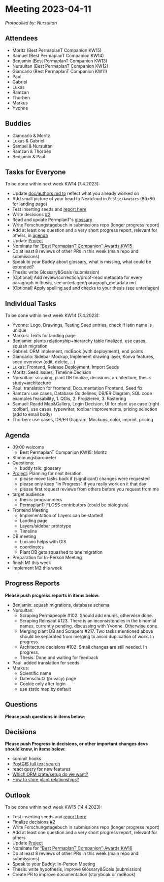 # Meeting 2023-04-11

_Protocolled by: Nursultan_

## Attendees

- Moritz (Best PermaplanT Companion KW15)
- Samuel (Best PermaplanT Companion KW14)
- Benjamin (Best PermaplanT Companion KW13)
- Nursultan (Best PermaplanT Companion KW12)
- Giancarlo (Best PermaplanT Companion KW11)
- Paul
- Gabriel
- Lukas
- Ramzan
- Thorben
- Markus
- Yvonne

## Buddies

- Giancarlo & Moritz
- Lukas & Gabriel
- Samuel & Nursultan
- Ramzan & Thorben
- Benjamin & Paul

## Tasks for Everyone

To be done within next week KW14 (7.4.2023):

- Update [doc/authors.md to](https://github.com/ElektraInitiative/PermaplanT/pull/243) reflect what you already worked on
- Add small picture of your head to Nextcloud in `Public/Avatars` (80x80 for landing page)
- Test inserting seeds and [report here](https://github.com/ElektraInitiative/PermaplanT/issues/221)
- Write decisions [#2](https://github.com/ElektraInitiative/PermaplanT/issues/2)
- Read and update PermplanT's [glossary](https://github.com/ElektraInitiative/PermaplanT/pull/250)
- Write Forschungstagebuch in submissions repo (longer progress report)
- Add at least one question and a very short progress report, relevant for others, in [agenda](https://github.com/ElektraInitiative/PermaplanT/pull/227)
- Update [Project](https://github.com/orgs/ElektraInitiative/projects/4/)
- Nominate for [“Best PermaplanT Companion”-Awards KW15](https://nextcloud.markus-raab.org/nextcloud/index.php/apps/polls/vote/11)
- Do at least 8 reviews of other PRs in this week (main repo and submissions)
- Speak to your Buddy about glossary, what is missing, what could be extended?
- Thesis: write Glossary&Goals (submission)
- [Optional] Add review/correction/proof-read metadata for every paragraph in thesis, see unterlagen/paragraph_metadata.md
- [Optional] Apply spelling.sed and checks to your thesis (see unterlagen)

## Individual Tasks

To be done within next week KW14 (7.4.2023):

- Yvonne: Logo, Drawings, Testing Seed entries, check if latin name is unique
- Markus: Texts for landing page
- Benjamin: plants relationship+hierarchy table finalized, use cases,  squash migration
- Gabriel: ORM implement, mdBook (with deployment), end points
- Giancarlo: Sidebar Mockup, Implement drawing layer, Konva features, seed overview (edit, delete, ...)
- Lukas: Frontend, Release Deployment, Import Seeds
- Moritz: Seed Issues, Timeline Decision
- Nursultan: scraping, plant DB finalize, decisions, architecture, thesis study+architecture
- Paul: translation for frontend, Documentation Frontend, Seed fix
- Ramzan: use cases, Database Guidelines, DB/ER Diagram, SQL code examples feasability, 1. QGis, 2. Projizieren, 3. Rastering
- Samuel: Readd Map&Gallery, Login Decision, UI for plant use case (right toolbar), use cases, typewriter, toolbar improvements, pricing selection (add to email body)
- Thorben: use cases, DB/ER Diagram, Mockups, color, imprint, pricing

## Agenda

- 09:00 welcome
  - Best PermaplanT Companion KW15: Moritz
- Stimmungsbarometer
- Questions:
  - buddy talk: glossary
- [Project](https://github.com/orgs/ElektraInitiative/projects/4/): Planning for next iteration.
  - please move tasks back if (significant) changes were requested
  - please only keep "In Progress" if you really work on it that day
  - please first request reviews from others before you request from me
- target audience
  - thesis: programmers
  - PermaplanT: FLOSS contributors (could be biologists)
- Frontend Meeting
  - Implementation of Layers can be started!
  - Landing page
  - Layers/sidebar prototype
  - Timeline
- DB meeting
  - Luciano helps with GIS
  - coordinates
  - Plant DB gets squashed to one migration
- Preparation for In-Person Meeting
- finish M1 this week
- implement M2 this week

## Progress Reports

**Please push progress reports in items below:**

- Benjamin: squash migrations, database schema
- Nursultan:
  - Scraping Permapeople #102. Should add enums, otherwise done.
  - Scraping Reinsaat #123. There is an inconsistencies in the binomial names, currently pending. discussing with Yvonne. Otherwise done.
  - Merging plant DB and Scrapers #217. Two tasks mentioned above should be separated from merging to avoid duplication of work. In progress.
  - Architecture decisions #102. Small changes are still needed. In progress.
  - Thesis. Done and waiting for feedback
- Paul: added translation for seeds
- Markus:
  - Scientific name
  - Datenschutz (privacy) page
  - Cookie only after login
  - use static map by default

## Questions

**Please push questions in items below:**

## Decisions

**Please push Progress in decisions, or other important changes devs should know, in items below:**

- commit hooks
- [PostGIS full text search](https://www.postgresql.org/docs/current/textsearch.html)
- react query for new features
- [Which ORM crate/setup do we want?](https://github.com/ElektraInitiative/PermaplanT/pull/172)
- [How to store plant relationships?](https://github.com/ElektraInitiative/PermaplanT/pull/89)

## Outlook

To be done within next week KW15 (14.4.2023):

- Test inserting seeds and [report here](https://github.com/ElektraInitiative/PermaplanT/issues/221)
- Finalize decisions [#2](https://github.com/ElektraInitiative/PermaplanT/issues/2)
- Write Forschungstagebuch in submissions repo (longer progress report)
- Add at least one question and a very short progress report, relevant for others
- Update [Project](https://github.com/orgs/ElektraInitiative/projects/4/)
- Nominate for [“Best PermaplanT Companion”-Awards KW16](https://nextcloud.markus-raab.org/nextcloud/index.php/apps/polls/vote/13)
- Do at least 8 reviews of other PRs in this week (main repo and submissions)
- Speak to your Buddy: In-Person Meeting
- Thesis: write hypothesis, improve Glossary&Goals (submission)
- Create PR to improve documentation (storybook or mdBook)
